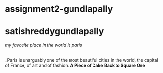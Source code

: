 # assignment2-gundlapally
# satishreddygundlapally
###### my favouite place in the world is paris
 _Paris is unarguably one of the most beautiful cities in the world, the capital of France, of art and of fashion.
 **A Piece of Cake**
 **Back to Square One**